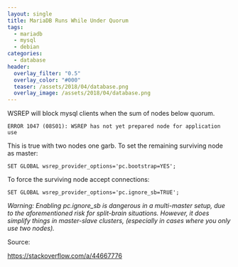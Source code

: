 ```yaml
---
layout: single
title: MariaDB Runs While Under Quorum
tags:
  - mariadb
  - mysql
  - debian
categories:
  - database
header:
  overlay_filter: "0.5"
  overlay_color: "#000"
  teaser: /assets/2018/04/database.png
  overlay_image: /assets/2018/04/database.png
---
```

WSREP will block mysql clients when the sum of nodes below quorum.

```
ERROR 1047 (08S01): WSREP has not yet prepared node for application use
```

This is true with two nodes one garb. To set the remaining surviving node as master:

```
SET GLOBAL wsrep_provider_options='pc.bootstrap=YES';
```

To force the surviving node accept connections:

```
SET GLOBAL wsrep_provider_options='pc.ignore_sb=TRUE';
```
<em>
Warning: Enabling pc.ignore_sb is dangerous in a multi-master setup, due to the aforementioned risk for split-brain situations. However, it does simplify things in master-slave clusters, (especially in cases where you only use two nodes).
</em>

Source:

<https://stackoverflow.com/a/44667776>
